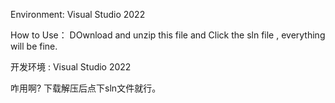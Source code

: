Environment: Visual Studio 2022

How to Use：
  DOwnload and unzip this file and Click the sln file , everything will be fine.


开发环境 : Visual Studio 2022

咋用啊?
  下载解压后点下sln文件就行。
